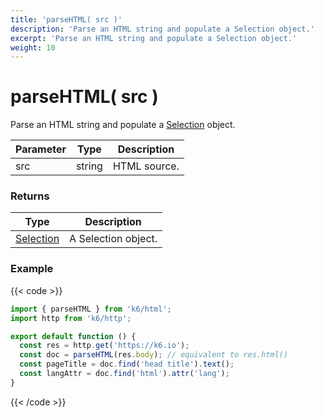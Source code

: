 ```yaml
---
title: 'parseHTML( src )'
description: 'Parse an HTML string and populate a Selection object.'
excerpt: 'Parse an HTML string and populate a Selection object.'
weight: 10
---
```


# parseHTML( src )

Parse an HTML string and populate a [Selection](https://grafana.com/docs/k6/<K6_VERSION>/javascript-api/k6-html/selection) object.

| Parameter | Type   | Description  |
| --------- | ------ | ------------ |
| src       | string | HTML source. |

### Returns

| Type                                                                    | Description         |
| ----------------------------------------------------------------------- | ------------------- |
| [Selection](https://grafana.com/docs/k6/<K6_VERSION>/javascript-api/k6-html/selection) | A Selection object. |

### Example

{{< code >}}

```javascript
import { parseHTML } from 'k6/html';
import http from 'k6/http';

export default function () {
  const res = http.get('https://k6.io');
  const doc = parseHTML(res.body); // equivalent to res.html()
  const pageTitle = doc.find('head title').text();
  const langAttr = doc.find('html').attr('lang');
}
```

{{< /code >}}
